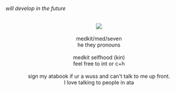 ###### will develop in the future
<div align="center"/>
<img src="https://cdn.discordapp.com/emojis/1245186074146373693.png?size=600&quality=lossless" /> <br><br> medkit/med/seven <br> he they pronouns <br><br> medkit selfhood (kin) <br> feel free to int or c+h <br><br> sign my atabook if ur a wuss and can't talk to me up front. <br>I love talking to people in ata <br><br> 
